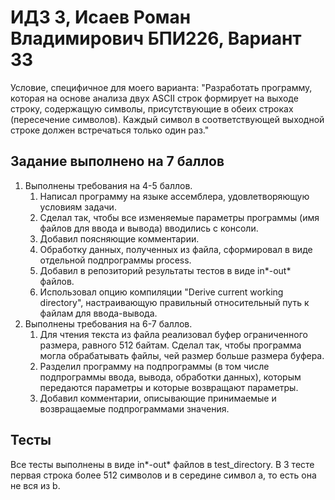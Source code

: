 # ИДЗ 3, Исаев Роман Владимирович БПИ226, Вариант 33

Условие, специфичное для моего варианта:
"Разработать программу, которая на основе анализа двух ASCII строк
формирует на выходе строку, содержащую символы, присутствующие в обеих
строках (пересечение символов). Каждый символ в соответствующей
выходной строке должен встречаться только один раз."

## Задание выполнено на 7 баллов

1. Выполнены требования на 4-5 баллов.
    1. Написал программу на языке ассемблера, удовлетворяющую условиям
    задачи.
    2. Сделал так, чтобы все изменяемые параметры программы (имя файлов для
    ввода и вывода) вводились с консоли.
    3. Добавил поясняющие комментарии.
    4. Обработку данных, полученных из файла, сформировал в виде отдельной
    подпрограммы process.
    5. Добавил в репозиторий результаты тестов в виде in*-out* файлов.
    6. Использовал опцию компиляции "Derive current working directory",
    настраивающую правильный относительный путь к файлам для ввода-вывода.
2. Выполнены требования на 6-7 баллов.
    1. Для чтения текста из файла реализовал буфер ограниченного размера,
    равного 512 байтам. Сделал так, чтобы программа могла обрабатывать
    файлы, чей размер больше размера буфера.
    2. Разделил программу на подпрограммы (в том числе подпрограммы ввода,
    вывода, обработки данных), которым передаются параметры и которые
    возвращают параметры.
    3. Добавил комментарии, описывающие принимаемые и
    возвращаемые подпрограммами значения.

## Тесты

Все тесты выполнены в виде in*-out* файлов в test_directory.
В 3 тесте первая строка более 512 символов и в середине символ a,
то есть она не вся из b.
